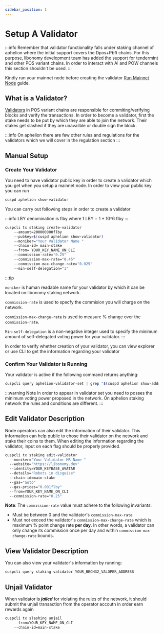 ```yaml
---
sidebar_position: 1
---
```


# Setup A Validator

:::info
Remember that validator functionality falls under staking channel of aphelion where the initial support covers the Dpos+Pbft chains. For this purpose, libonomy development team has added the support for tendermint and other POS variant chains. In order to interact with AI and POW channels this section shouldn't be used.
:::

Kindly run your mainnet node before creating the validator [Run Mainnet Node](../Installation/join-staking-network.md) guide.

## What is a Validator?

[Validators](./description.md) in POS variant chains are responsible for commiting/verifying blocks and verify the transactions. In order to become a validator, first the stake needs to be put by which they are able to join the network. Their stakes get slashed if they are unavailble or double sign the block.

:::info
On aphelion there are few other rules and regulations for the validators which we will cover in the regulation section
:::

## Manual Setup

### Create Your Validator

You need to have validator public key in order to create a validator which you get when you setup a mainnet node.
In order to view your public key you can run

```bash
cuspd aphelion show-validator
```

You can carry out following steps in order to create a validator

:::info
LBY denomination is flby where 1 LBY = 1 \* 10^6 flby
:::

```bash
cuspcli tx staking create-validator
    --amount=200000000flby
    --pubkey=$(cuspd aphelion show-validator)
    --moniker="Your Validator Name "
    --chain-id= main-stake
    --from= YOUR_KEY_NAME_ON_CLI
    --commission-rate="0.25"
    --commission-max-rate="0.45"
    --commission-max-change-rate="0.025"
    --min-self-delegation="1"
```

:::tip

`moniker` is human readable name for your validator by which it can be located on libonomy staking network.

`commission-rate` is used to specfy the commision you will charge on the network.

`commission-max-change-rate` is used to measure % change over the `commission-rate`.

`Min-self-delegation` is a non-negative integer used to specify the minimum amount of self-delegated voting power for your validator.
:::

In order to verify whether creation of your validator, you can view explorer or use CLI to get the information regarding your validator

### Confirm Your Validator is Running

Your validator is active if the following command returns anything:

```bash
cuspcli query aphelion-validator-set | grep "$(cuspd aphelion show-address)"
```
:::warning Note
In order to appear in validator set you need to posses the minimum voting power proposed in the network. On aphelion staking network the rules and conditions are different.
:::


## Edit Validator Description

Node operators can also edit the information of their validator. This information can help public to chose their validator on the network and stake their coins to them. When editing the information regarding the validator, input on each flag should be properly provided.

```bash
cuspcli tx staking edit-validator
  --moniker="Your Validator HR Name " 
  --website="https://libonomy.dev" 
  --identity=YOUR_KEYBASE_AVATAR 
  --details="Robots in disguise" 
  --chain-id=main-stake 
  --gas="auto" 
  --gas-prices="0.001flby" 
  --from=YOUR_KEY_NAME_ON_CLI 
  --commission-rate="0.25"
```

**Note**: The `commission-rate` value must adhere to the following invariants:

- Must be between 0 and the validator's `commission-max-rate`
- Must not exceed the validator's `commission-max-change-rate` which is maximum
  % point change rate **per day**. In other words, a validator can only change
  its commission once per day and within `commission-max-change-rate` bounds.

## View Validator Description

You can also view your validator's information by running:

```bash
cuspcli query staking validator YOUR_BECH32_VALOPER_ADDRESS
```

## Unjail Validator

When validator is **_jailed_** for violating the rules of the network, it should submit the unjail transaction from the operator accoutn in order earn rewards again

```bash
cuspcli tx slashing unjail 
	--from=YOUR_KEY_NAME_ON_CLI  
	--chain-id=main-stake
```

